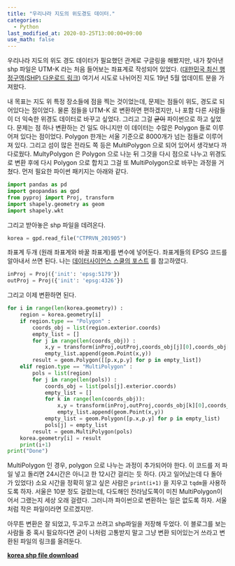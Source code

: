 ```yaml
---
title: "우리나라 지도의 위도경도 데이터."
categories:
  - Python
last_modified_at: 2020-03-25T13:00:00+09:00
use_math: false
---
```


우리나라 지도의 위도 경도 데이터가 필요했던 관계로 구글링을 해봤지만, 내가 찾아낸 shp 파일은 UTM-K 라는 처음 들어보는 좌표계로 작성되어 있었다. ([대한민국 최신 행정구역(SHP) 다운로드 링크](http://www.gisdeveloper.co.kr/?p=2332)) 여기서 시도로 나뉘어진 지도 19년 5월 업데이트 분을 가져왔다.

내 목표는 지도 위 특정 장소들에 점을 찍는 것이었는데, 문제는 점들이 위도, 경도로 되어있다는 점이었다. 물론 점들을 UTM-K 로 변환하면 편하겠지만, 나 포함 다른 사람들이 더 익숙한 위경도 데이터로 바꾸고 싶었다. 그리고 그걸 ~~굳이~~ 파이썬으로 하고 싶었다. 문제는 점 하나 변환하는 건 일도 아니지만 이 데이터는 수많은 Polygon 들로 이루어져 있다는 점이었다. Polygon 한개는 서울 기준으로 8000개가 넘는 점들로 이루어져 있다. 그리고 섬이 많은 전라도 쪽 등은 MultiPolygon 으로 되어 있어서 생각보다 까다로웠다. MultyPolygon 은 Polygon 으로 나눈 뒤 그것을 다시 점으로 나누고 위경도로 변환 후에 다시 Polygon 으로 합치고 그걸 또 MultiPolygon으로 바꾸는 과정을 거쳤다. 먼저 필요한 파이썬 패키지는 아래와 같다.

```python
import pandas as pd
import geopandas as gpd
from pyproj import Proj, transform
import shapely.geometry as geom
import shapely.wkt
````


그리고 받아놓은 shp 파일을 데려온다.

```python
korea = gpd.read_file("CTPRVN_201905")
```

좌표계 두개 (원래 좌표계와 바꿀 좌표계)를 변수에 넣어둔다. 좌표계들의 EPSG 코드를 알아내서 쓰면 된다. 나는 [데이터사이언스 스쿨의 포스트](https://datascienceschool.net/view-notebook/ef921dc25e01437b9b5c532ba3b89b02/) 를 참고하였다.

```python
inProj = Proj({'init': 'epsg:5179'})
outProj = Proj({'init': 'epsg:4326'})
```

그리고 이제 변환하면 된다.

```python
for i in range(len(korea.geometry)) :
    region = korea.geometry[i]
    if region.type == "Polygon" :
        coords_obj = list(region.exterior.coords)
        empty_list = []
        for j in range(len(coords_obj)) :
            x,y = transform(inProj,outProj,coords_obj[j][0],coords_obj[j][1])
            empty_list.append(geom.Point(x,y))
        result = geom.Polygon([[p.x,p.y] for p in empty_list])
    elif region.type == "MultiPolygon" :
        pols = list(region)
        for j in range(len(pols)) :
            coords_obj = list(pols[j].exterior.coords)
            empty_list = []            
            for k in range(len(coords_obj)):
                x,y = transform(inProj,outProj,coords_obj[k][0],coords_obj[k][1])
                empty_list.append(geom.Point(x,y))
            empty_list = geom.Polygon([p.x,p.y] for p in empty_list)
            pols[j] = empty_list
        result = geom.MultiPolygon(pols)
    korea.geometry[i] = result
    print(i+1)
print("Done")
```

MultiPolygon 인 경우, polygon 으로 나누는 과정이 추가되어야 한다. 이 코드를 저 파일 넣고 돌리면 24시간은 아니고 한 12시간 걸리는 듯 하다. (자고 일어났는데 다 돌아가 있었다) 소요 시간을 정확히 알고 싶은 사람은 `print(i+1)` 을 지우고 `tqdm`을 사용하도록 하자. 서울은 10분 정도 걸렸는데, 다도해인 전라남도쪽이 미친 MultiPolygon이어서 그랬는지 세상 오래 걸렸다. 그러니까 파이썬으로 변환하는 일은 없도록 하자. 서울처럼 작은 파일이라면 모르겠지만.

아무튼 변환은 잘 되었고, 두고두고 쓰려고 shp파일을 저장해 두었다. 이 블로그를 보는 사람들 중 혹시 필요하다면 굳이 나처럼 고통받지 말고 그냥 변환 되어있는거 쓰라고 변환된 파일의 링크를 올려둔다.

[**korea shp file download**](https://drive.google.com/drive/folders/1zz4vLKTKa280WlqisI2ao2J2O8jt9A3j?usp=sharing)
